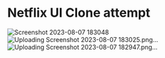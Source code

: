 # Netflix UI Clone attempt
![Screenshot 2023-08-07 183048](https://github.com/onmail12/netflix-ui-clone/assets/97945798/23b5a2fc-65f5-4837-b6e3-9698bf6308af)
![Uploading Screenshot 2023-08-07 183025.png…]()
![Uploading Screenshot 2023-08-07 182947.png…]()
